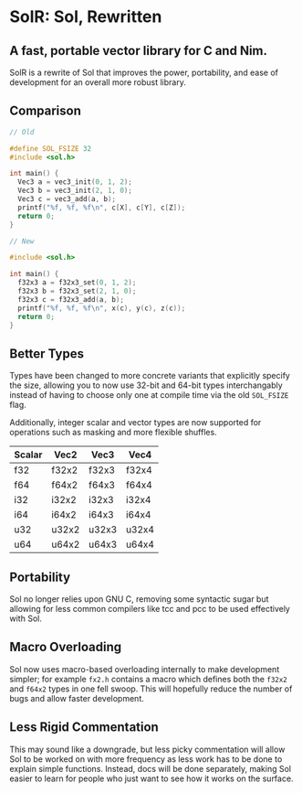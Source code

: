 # SolR: Sol, Rewritten
## A fast, portable vector library for C and Nim.

SolR is a rewrite of Sol that improves the power, portability, and ease of
development for an overall more robust library.

## Comparison

```C
// Old

#define SOL_FSIZE 32
#include <sol.h>

int main() {
  Vec3 a = vec3_init(0, 1, 2);
  Vec3 b = vec3_init(2, 1, 0);
  Vec3 c = vec3_add(a, b);
  printf("%f, %f, %f\n", c[X], c[Y], c[Z]);
  return 0;
}
```

```C
// New

#include <sol.h>

int main() {
  f32x3 a = f32x3_set(0, 1, 2);
  f32x3 b = f32x3_set(2, 1, 0);
  f32x3 c = f32x3_add(a, b);
  printf("%f, %f, %f\n", x(c), y(c), z(c));
  return 0;
}
```

## Better Types

Types have been changed to more concrete variants that explicitly specify the
size, allowing you to now use 32-bit and 64-bit types interchangably instead of
having to choose only one at compile time via the old `SOL_FSIZE` flag.

Additionally, integer scalar and vector types are now supported for operations
such as masking and more flexible shuffles.

| Scalar | Vec2  | Vec3  | Vec4  |
| ------ | ----- | ----- | ----- |
| f32    | f32x2 | f32x3 | f32x4 |
| f64    | f64x2 | f64x3 | f64x4 |
| i32    | i32x2 | i32x3 | i32x4 |
| i64    | i64x2 | i64x3 | i64x4 |
| u32    | u32x2 | u32x3 | u32x4 |
| u64    | u64x2 | u64x3 | u64x4 |

## Portability

Sol no longer relies upon GNU C, removing some syntactic sugar but allowing for
less common compilers like tcc and pcc to be used effectively with Sol.

## Macro Overloading

Sol now uses macro-based overloading internally to make development simpler; for
example `fx2.h` contains a macro which defines both the `f32x2` and `f64x2`
types in one fell swoop. This will hopefully reduce the number of bugs and allow
faster development.

## Less Rigid Commentation

This may sound like a downgrade, but less picky commentation will allow Sol to
be worked on with more frequency as less work has to be done to explain simple
functions. Instead, docs will be done separately, making Sol easier to learn for
people who just want to see how it works on the surface.
